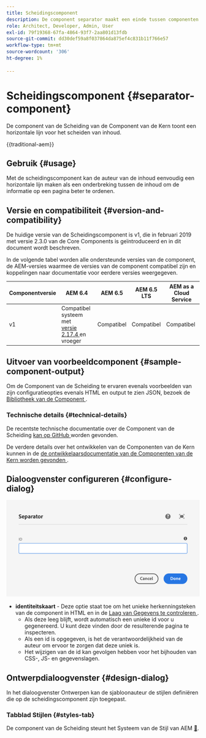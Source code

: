 ```yaml
---
title: Scheidingscomponent
description: De component separator maakt een einde tussen componenten op een pagina
role: Architect, Developer, Admin, User
exl-id: 79f19368-67fa-4864-93f7-2aa801d13fdb
source-git-commit: dd30def59a8f037864da875ef4c831b11f766e57
workflow-type: tm+mt
source-wordcount: '306'
ht-degree: 1%

---
```



# Scheidingscomponent {#separator-component}

De component van de Scheiding van de Component van de Kern toont een horizontale lijn voor het scheiden van inhoud.

{{traditional-aem}}

## Gebruik {#usage}

Met de scheidingscomponent kan de auteur van de inhoud eenvoudig een horizontale lijn maken als een onderbreking tussen de inhoud om de informatie op een pagina beter te ordenen.

## Versie en compatibiliteit {#version-and-compatibility}

De huidige versie van de Scheidingscomponent is v1, die in februari 2019 met versie 2.3.0 van de Core Components is geïntroduceerd en in dit document wordt beschreven.

In de volgende tabel worden alle ondersteunde versies van de component, de AEM-versies waarmee de versies van de component compatibel zijn en koppelingen naar documentatie voor eerdere versies weergegeven.

| Componentversie | AEM 6.4 | AEM 6.5 | AEM 6.5 LTS | AEM as a Cloud Service |
|---|---|---|---|---|
| v1 | Compatibel systeem met <br>[ versie 2.17.4 ](/help/versions.md) en vroeger | Compatibel | Compatibel | Compatibel |

## Uitvoer van voorbeeldcomponent {#sample-component-output}

Om de Component van de Scheiding te ervaren evenals voorbeelden van zijn configuratieopties evenals HTML en output te zien JSON, bezoek de [ Bibliotheek van de Component ](https://adobe.com/go/aem_cmp_library_separator).

### Technische details {#technical-details}

De recentste technische documentatie over de Component van de Scheiding [ kan op GitHub ](https://adobe.com/go/aem_cmp_tech_separator_v1) worden gevonden.

De verdere details over het ontwikkelen van de Componenten van de Kern kunnen in de [ de ontwikkelaarsdocumentatie van de Componenten van de Kern worden gevonden ](/help/developing/overview.md).

## Dialoogvenster configureren {#configure-dialog}

![ de bewerkingsdialoog van de Component van de Scheiding ](/help/assets/separator-edit.png)

* **identiteitskaart** - Deze optie staat toe om het unieke herkenningsteken van de component in HTML en in de [ Laag van Gegevens te controleren ](/help/developing/data-layer/overview.md).
   * Als deze leeg blijft, wordt automatisch een unieke id voor u gegenereerd. U kunt deze vinden door de resulterende pagina te inspecteren.
   * Als een id is opgegeven, is het de verantwoordelijkheid van de auteur om ervoor te zorgen dat deze uniek is.
   * Het wijzigen van de id kan gevolgen hebben voor het bijhouden van CSS-, JS- en gegevenslagen.

## Ontwerpdialoogvenster {#design-dialog}

In het dialoogvenster Ontwerpen kan de sjabloonauteur de stijlen definiëren die op de scheidingscomponent zijn toegepast.

### Tabblad Stijlen {#styles-tab}

De component van de Scheiding steunt het Systeem van de Stijl van AEM [&#128279;](/help/get-started/authoring.md#component-styling).
